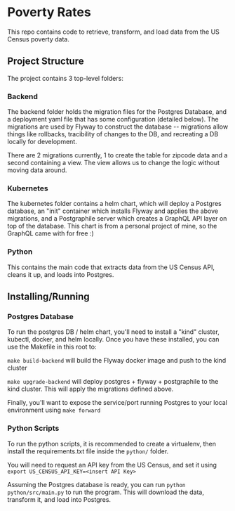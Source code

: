 # Poverty Rates
This repo contains code to retrieve, transform, and load data from the US Census poverty data.

## Project Structure

The project contains 3 top-level folders:

### Backend

The backend folder holds the migration files for the Postgres Database, and a deployment yaml file that has some configuration (detailed below). The migrations are used by Flyway to construct the database -- migrations allow things like rollbacks, tracibility of changes to the DB, and recreating a DB locally for development.

There are 2 migrations currently, 1 to create the table for zipcode data and a second containing a view. The view allows us to change the logic without moving data around.

### Kubernetes

The kubernetes folder contains a helm chart, which will deploy a Postgres database, an "init" container which installs Flyway and applies the above migrations, and a Postgraphile server which creates a GraphQL API layer on top of the database. This chart is from a personal project of mine, so the GraphQL came with for free :)

### Python

This contains the main code that extracts data from the US Census API, cleans it up, and loads into Postgres.

## Installing/Running

### Postgres Database
To run the postgres DB / helm chart, you'll need to install a "kind" cluster, kubectl, docker,  and helm locally. Once you have these installed, you can use the Makefile in this root to:

`make build-backend` will build the Flyway docker image and push to the kind cluster

`make upgrade-backend` will deploy postgres + flyway + postgraphile to the kind cluster. This will apply the migrations defined above.

Finally, you'll want to expose the service/port running Postgres to your local environment using
`make forward`

### Python Scripts

To run the python scripts, it is recommended to create a virtualenv, then install the requirements.txt file inside the `python/` folder.

You will need to request an API key from the US Census, and set it using 
`export US_CENSUS_API_KEY=<insert API Key>`

Assuming the Postgres database is ready, you can run `python python/src/main.py` to run the program. This will download the data, transform it, and load into Postgres.
